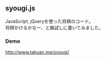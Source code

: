 ## syougi.js
JavaScript, jQueryを使った将棋のコード。  
将棋かけるかなー、と腕試しに書いてみました。  

### Demo
http://www.takuan.me/syougi/